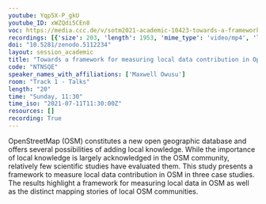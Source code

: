 ```yaml
---
youtube: Yqp5X-P_gkU
youtube_ID: xWZQdi5CEn8
voc: https://media.ccc.de/v/sotm2021-academic-10423-towards-a-framework-for-measuring-local-data-contribution-in-openstreetmap
recordings: [{'size': 203, 'length': 1953, 'mime_type': 'video/mp4', 'language': 'eng-ind', 'filename': 'sotm2021-10423-eng-ind-Towards_a_framework_for_measuring_local_data_contribution_in_OpenStreetMap_hd.mp4', 'state': 'new', 'folder': 'h264-hd', 'high_quality': True, 'width': 1920, 'height': 1080, 'updated_at': '2021-10-14T13:38:32.933+02:00', 'recording_url': 'https://cdn.media.ccc.de/events/sotm/2021/h264-hd/sotm2021-10423-eng-ind-Towards_a_framework_for_measuring_local_data_contribution_in_OpenStreetMap_hd.mp4', 'url': 'https://media.ccc.de/public/recordings/55261', 'event_url': 'https://media.ccc.de/public/events/d3469769-76f2-5a4c-9836-de32f7b68898', 'conference_url': 'https://media.ccc.de/public/conferences/sotm2021'}, {'size': 173, 'length': 1953, 'mime_type': 'video/mp4', 'language': 'ind', 'filename': 'sotm2021-10423-ind-Towards_a_framework_for_measuring_local_data_contribution_in_OpenStreetMap.mp4', 'state': 'new', 'folder': 'h264-hd', 'high_quality': True, 'width': 1920, 'height': 1080, 'updated_at': '2021-10-14T13:38:25.137+02:00', 'recording_url': 'https://cdn.media.ccc.de/events/sotm/2021/h264-hd/sotm2021-10423-ind-Towards_a_framework_for_measuring_local_data_contribution_in_OpenStreetMap.mp4', 'url': 'https://media.ccc.de/public/recordings/55260', 'event_url': 'https://media.ccc.de/public/events/d3469769-76f2-5a4c-9836-de32f7b68898', 'conference_url': 'https://media.ccc.de/public/conferences/sotm2021'}, {'size': 173, 'length': 1953, 'mime_type': 'video/mp4', 'language': 'eng', 'filename': 'sotm2021-10423-eng-Towards_a_framework_for_measuring_local_data_contribution_in_OpenStreetMap.mp4', 'state': 'new', 'folder': 'h264-hd', 'high_quality': True, 'width': 1920, 'height': 1080, 'updated_at': '2021-10-14T13:38:17.971+02:00', 'recording_url': 'https://cdn.media.ccc.de/events/sotm/2021/h264-hd/sotm2021-10423-eng-Towards_a_framework_for_measuring_local_data_contribution_in_OpenStreetMap.mp4', 'url': 'https://media.ccc.de/public/recordings/55259', 'event_url': 'https://media.ccc.de/public/events/d3469769-76f2-5a4c-9836-de32f7b68898', 'conference_url': 'https://media.ccc.de/public/conferences/sotm2021'}]
doi: "10.5281/zenodo.5112234"
layout: session_academic
title: "Towards a framework for measuring local data contribution in OpenStreetMap"
code: "NTNSQE"
speaker_names_with_affiliations: ['Maxwell Owusu']
room: "Track 1 - Talks"
length: "20"
time: "Sunday, 11:30"
time_iso: "2021-07-11T11:30:00Z"
resources: []
recording: True
---
```

OpenStreetMap (OSM) constitutes a new open geographic database and offers several possibilities of adding local knowledge. While the importance of local knowledge is largely acknowledged in the OSM community, relatively few scientific studies have evaluated them. This study presents a framework to measure local data contribution in OSM in three case studies. The results highlight a framework for measuring local data in OSM as well as the distinct mapping stories of local OSM communities.
